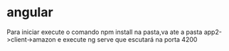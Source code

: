 # angular
Para iniciar execute o comando npm install na pasta,va ate a pasta app2->client->amazon e execute ng serve que escutará na porta 4200
